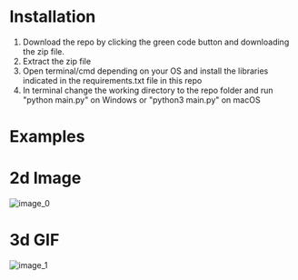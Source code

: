 # Installation
1. Download the repo by clicking the green code button and downloading the zip file.
2. Extract the zip file
3. Open terminal/cmd depending on your OS and install the libraries indicated in the requirements.txt file in this repo
5. In terminal change the working directory to the repo folder and run "python main.py" on Windows or "python3 main.py" on macOS
# Examples

# 2d Image
![image_0](https://user-images.githubusercontent.com/49791407/162219878-31c057ce-2766-4cdb-ae66-77fcf64743b5.png)

# 3d GIF
![image_1](https://user-images.githubusercontent.com/49791407/162219861-f7ebe654-213d-41f9-86a4-6a42f001247e.gif)
